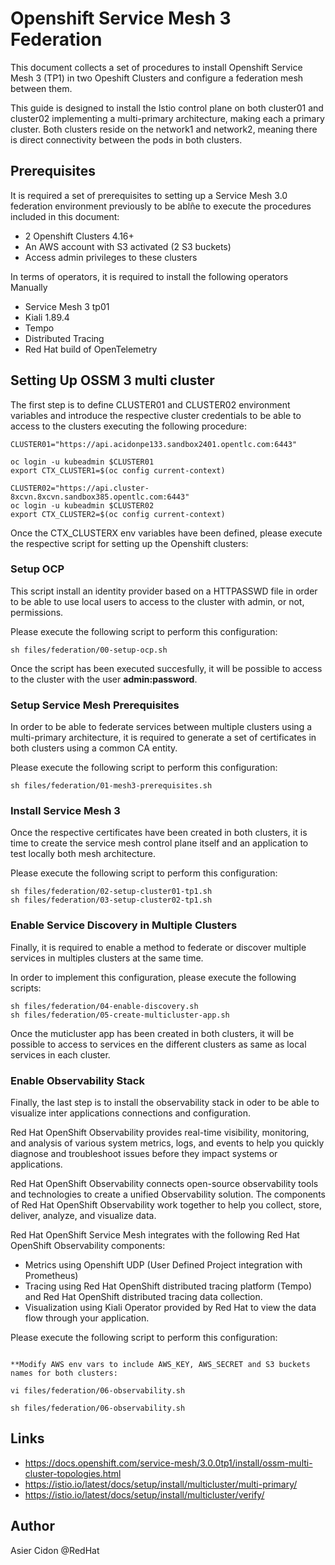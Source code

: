 # Openshift Service Mesh 3 Federation

This document collects a set of procedures to install Openshift Service Mesh 3 (TP1) in two Opeshift Clusters and configure a federation mesh between them.

This guide is designed to install the Istio control plane on both cluster01 and cluster02 implementing a multi-primary architecture, making each a primary cluster. Both clusters reside on the network1 and network2, meaning there is direct connectivity between the pods in both clusters.

## Prerequisites

It is required a set of prerequisites to setting up a Service Mesh 3.0 federation environment previously to be ablñe to execute the procedures included in this document:

- 2 Openshift Clusters 4.16+
- An AWS account with S3 activated (2 S3 buckets)
- Access admin privileges to these clusters

In terms of operators, it is required to install the following operators Manually

- Service Mesh 3 tp01
- Kiali 1.89.4
- Tempo
- Distributed Tracing
- Red Hat build of OpenTelemetry

## Setting Up OSSM 3 multi cluster

The first step is to define CLUSTER01 and CLUSTER02 environment variables and introduce the respective cluster credentials to be able to access to the clusters executing the following procedure:

```$bash
CLUSTER01="https://api.acidonpe133.sandbox2401.opentlc.com:6443"

oc login -u kubeadmin $CLUSTER01
export CTX_CLUSTER1=$(oc config current-context)

CLUSTER02="https://api.cluster-8xcvn.8xcvn.sandbox385.opentlc.com:6443"
oc login -u kubeadmin $CLUSTER02
export CTX_CLUSTER2=$(oc config current-context)
```

Once the CTX_CLUSTERX env variables have been defined, please execute the respective script for setting up the Openshift clusters:

### Setup OCP

This script install an identity provider based on a HTTPASSWD file in order to be able to use local users to access to the cluster with admin, or not, permissions.

Please execute the following script to perform this configuration:

```$bash
sh files/federation/00-setup-ocp.sh
```

Once the script has been executed succesfully, it will be possible to access to the cluster with the user **admin:password**.

### Setup Service Mesh Prerequisites

In order to be able to federate services between multiple clusters using a multi-primary architecture, it is required to generate a set of certificates in both clusters using a common CA entity. 

Please execute the following script to perform this configuration:

```$bash
sh files/federation/01-mesh3-prerequisites.sh
```

### Install Service Mesh 3

Once the respective certificates have been created in both clusters, it is time to create the service mesh control plane itself and an application to test locally both mesh architecture.

Please execute the following script to perform this configuration:

```$bash
sh files/federation/02-setup-cluster01-tp1.sh
sh files/federation/03-setup-cluster02-tp1.sh
```

### Enable Service Discovery in Multiple Clusters

Finally, it is required to enable a method to federate or discover multiple services in multiples clusters at the same time.

In order to implement this configuration, please execute the following scripts:

```$bash
sh files/federation/04-enable-discovery.sh
sh files/federation/05-create-multicluster-app.sh
```

Once the muticluster app has been created in both clusters, it will be possible to access to services en the different clusters as same as local services in each cluster.

### Enable Observability Stack

Finally, the last step is to install the observability stack in oder to be able to visualize inter applications connections and configuration.

Red Hat OpenShift Observability provides real-time visibility, monitoring, and analysis of various system metrics, logs, and events to help you quickly diagnose and troubleshoot issues before they impact systems or applications.

Red Hat OpenShift Observability connects open-source observability tools and technologies to create a unified Observability solution. The components of Red Hat OpenShift Observability work together to help you collect, store, deliver, analyze, and visualize data.

Red Hat OpenShift Service Mesh integrates with the following Red Hat OpenShift Observability components:

- Metrics using Openshift UDP (User Defined Project integration with Prometheus)
- Tracing using Red Hat OpenShift distributed tracing platform (Tempo) and Red Hat OpenShift distributed tracing data collection.
- Visualization using Kiali Operator provided by Red Hat to view the data flow through your application.

Please execute the following script to perform this configuration:

```$bash

**Modify AWS env vars to include AWS_KEY, AWS_SECRET and S3 buckets names for both clusters:

vi files/federation/06-observability.sh

sh files/federation/06-observability.sh
```

## Links

- https://docs.openshift.com/service-mesh/3.0.0tp1/install/ossm-multi-cluster-topologies.html
- https://istio.io/latest/docs/setup/install/multicluster/multi-primary/
- https://istio.io/latest/docs/setup/install/multicluster/verify/

## Author

Asier Cidon @RedHat
